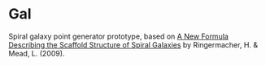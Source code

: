# Gal

Spiral galaxy point generator prototype, based on [A New Formula Describing the Scaffold Structure of Spiral Galaxies](http://arxiv.org/pdf/0908.0892.pdf) by Ringermacher, H. & Mead, L. (2009).